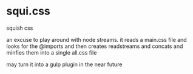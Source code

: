 # squi.css
squish css

an excuse to play around with node streams.
it reads a main.css file and looks for the @imports and then creates readstreams and concats and minfies them into a single all.css file

may turn it into a gulp plugin in the near future
